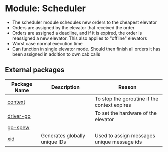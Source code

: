 Module: Scheduler
=====================
- The scheduler module schedules new orders to the cheapest elevator
- Orders are assigned by the elevator that received the order
- Orders are assigned a deadline, and if it is expired, the order is reassigned a new elevator. This also applies to "offline" elevators
- Worst case normal execution time
- Can function in single elevator mode. Should then finish all orders it has been assigned in addition to own cab calls


## External packages
|Package Name|Description|Reason|
|------------|-----------|------|
|[context](https://golang.org/x/net/context)| |To stop the goroutine if the context expires|
|[driver-go](github.com/TTK4145/driver-go/elevio)| |To set the hardware of the elevator|
|[go-spew](https://github.com/davecgh/go-spew/spew)| | |
|[xid](https://github.com/rs/xid) | Generates globally unique IDs | Used to assign messages unique message ids |


	